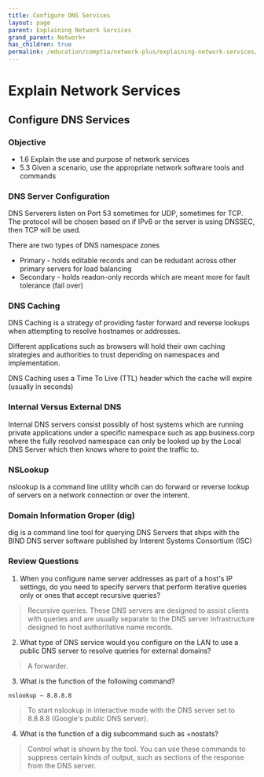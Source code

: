 ```yaml
---
title: Configure DNS Services 
layout: page 
parent: Explaining Network Services 
grand_parent: Network+ 
has_children: true
permalink: /education/comptia/network-plus/explaining-network-services/Configure-DNS-Services/
---
```


# Explain Network Services

## Configure DNS Services

### Objective

- 1.6 Explain the use and purpose of network services
- 5.3 Given a scenario, use the appropriate network software tools and commands

### DNS Server Configuration

DNS Serverers listen on Port 53 sometimes for UDP, sometimes for TCP. The protocol will be chosen based on if IPv6 or the server is using DNSSEC, then TCP will be used.

There are two types of DNS namespace zones

- Primary - holds editable records and can be redudant across other primary servers for load balancing
- Secondary - holds readon-only records which are meant more for fault tolerance (fail over)

### DNS Caching

DNS Caching is a strategy of providing faster forward and reverse lookups when attempting to resolve hostnames or addresses. 

Different applications such as browsers will hold their own caching strategies and authorities to trust depending on namespaces and implementation.

DNS Caching uses a Time To Live (TTL) header which the cache will expire (usually in seconds)

### Internal Versus External DNS

Internal DNS servers consist possibly of host systems which are running private applications under a specific namespace such as app.business.corp where the fully resolved namespace can only be looked up by the Local DNS Server which then knows where to point the traffic to. 

### NSLookup

nslookup is a command line utility whcih can do forward or reverse lookup of servers on a network connection or over the interent.

### Domain Information Groper (dig)

dig is a command line tool for querying DNS Servers that ships with the BIND DNS server software published by Interent Systems Consortium (ISC)

### Review Questions

1. When you configure name server addresses as part of a host's IP settings, do you need to specify servers that perform iterative queries only or ones that accept recursive queries?

> Recursive queries. These DNS servers are designed to assist clients with queries and are usually separate to the DNS server infrastructure designed to host authoritative name records.

2. What type of DNS service would you configure on the LAN to use a public DNS server to resolve queries for external domains?

> A forwarder.

3. What is the function of the following command?

`nslookup – 8.8.8.8`

> To start nslookup in interactive mode with the DNS server set to 8.8.8.8 (Google's public DNS server).

4. What is the function of a dig subcommand such as +nostats?

> Control what is shown by the tool. You can use these commands to suppress certain kinds of output, such as sections of the response from the DNS server.